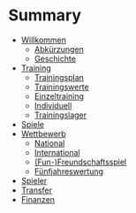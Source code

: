 # Summary

- [Willkommen](README.md)
    - [Abkürzungen]()
    - [Geschichte]()
- [Training](training/README.md)
    - [Trainingsplan](training/Trainingsplan.md)
    - [Trainingswerte](training/Trainingswerte.md)
    - [Einzeltraining](training/Einzeltraining.md)
    - [Individuell](training/Individuelles-Training.md)
    - [Trainingslager](training/Trainingslager.md)
- [Spiele](spiele/README.md)
- [Wettbewerb](wettbewerb/README.md)
    - [National](wettbewerb/National.md)
    - [International](wettbewerb/International.md)
    - [(Fun-)Freundschaftsspiel](wettbewerb/Freundschaftsspiel.md)
    - [Fünfjahreswertung](wettbewerb/Fünfjahreswertung.md)
- [Spieler](spieler/README.md)
- [Transfer](transfers/README.md)
- [Finanzen](finanzen/README.md)

